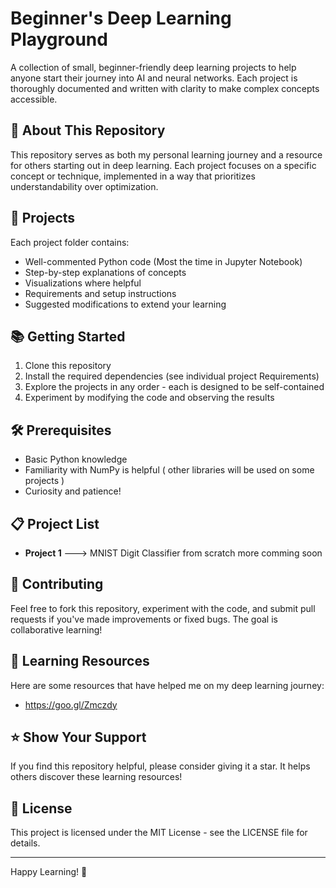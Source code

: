 # Beginner's Deep Learning Playground

A collection of small, beginner-friendly deep learning projects to help anyone start their journey into AI and neural networks. Each project is thoroughly documented and written with clarity to make complex concepts accessible.

## 🚀 About This Repository

This repository serves as both my personal learning journey and a resource for others starting out in deep learning. Each project focuses on a specific concept or technique, implemented in a way that prioritizes understandability over optimization.

## 🧠 Projects

Each project folder contains:
- Well-commented Python code (Most the time in Jupyter Notebook)
- Step-by-step explanations of concepts
- Visualizations where helpful
- Requirements and setup instructions
- Suggested modifications to extend your learning

## 📚 Getting Started

1. Clone this repository
2. Install the required dependencies (see individual project Requirements)
3. Explore the projects in any order - each is designed to be self-contained
4. Experiment by modifying the code and observing the results

## 🛠️ Prerequisites

- Basic Python knowledge
- Familiarity with NumPy is helpful ( other libraries will be used on some projects )
- Curiosity and patience!

## 📋 Project List

- **Project 1** ---> MNIST Digit Classifier from scratch
more comming  soon

## 🤝 Contributing

Feel free to fork this repository, experiment with the code, and submit pull requests if you've made improvements or fixed bugs. The goal is collaborative learning!

## 📖 Learning Resources

Here are some resources that have helped me on my deep learning journey:
-  https://goo.gl/Zmczdy

## ⭐ Show Your Support

If you find this repository helpful, please consider giving it a star. It helps others discover these learning resources!

## 📝 License

This project is licensed under the MIT License - see the LICENSE file for details.

---

Happy Learning! 🎉
